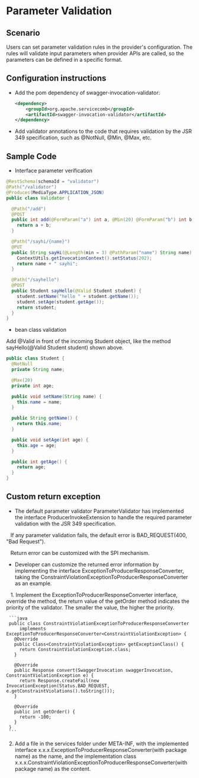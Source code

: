 # Parameter Validation
## Scenario
Users can set parameter validation rules in the provider's configuration. The rules will validate input parameters when provider APIs are called, so the parameters can be defined in a specific format.

## Configuration instructions

* Add the pom dependency of swagger-invocation-validator:

  ```xml
  <dependency>
      <groupId>org.apache.servicecomb</groupId>
      <artifactId>swagger-invocation-validator</artifactId>
  </dependency>
  ```

* Add validator annotations to the code that requires validation by the JSR 349 specification, such as @NotNull, @Min, @Max, etc.

## Sample Code

* Interface parameter verification
```java
@RestSchema(schemaId = "validator")
@Path("/validator")
@Produces(MediaType.APPLICATION_JSON)
public class Validator {

  @Path("/add")
  @POST
  public int add(@FormParam("a") int a, @Min(20) @FormParam("b") int b) {
    return a + b;
  }

  @Path("/sayhi/{name}")
  @PUT
  public String sayHi(@Length(min = 3) @PathParam("name") String name) {
    ContextUtils.getInvocationContext().setStatus(202);
    return name + " sayhi";
  }

  @Path("/sayhello")
  @POST
  public Student sayHello(@Valid Student student) {
    student.setName("hello " + student.getName());
    student.setAge(student.getAge());
    return student;
  }
}
```

* bean class validation

Add @Valid in front of the incoming Student object, like the method sayHello\(@Valid Student student\) shown above.

```java
public class Student {
  @NotNull
  private String name;

  @Max(20)
  private int age;

  public void setName(String name) {
    this.name = name;
  }

  public String getName() {
    return this.name;
  }

  public void setAge(int age) {
    this.age = age;
  }

  public int getAge() {
    return age;
  }
}
```
## Custom return exception

* The default parameter validator ParameterValidator has implemented the interface ProducerInvokeExtension to handle the required parameter validation with the JSR 349 specification.

   If any parameter validation fails, the default error is BAD\_REQUEST\(400, "Bad Request"\).

   Return error can be customized with the SPI mechanism.

* Developer can customize the returned error information by implementing the interface ExceptionToProducerResponseConverter, taking the ConstraintViolationExceptionToProducerResponseConverter as an example.

   1. Implement the ExceptionToProducerResponseConverter interface, override the method, the return value of the getOrder method indicates the priority of the validator. The smaller the value, the higher the priority.

     ```java
     public class ConstraintViolationExceptionToProducerResponseConverter
         implements ExceptionToProducerResponseConverter<ConstraintViolationException> {
       @Override
       public Class<ConstraintViolationException> getExceptionClass() {
         return ConstraintViolationException.class;
       }
    
       @Override
       public Response convert(SwaggerInvocation swaggerInvocation, ConstraintViolationException e) {
         return Response.createFail(new InvocationException(Status.BAD_REQUEST, e.getConstraintViolations().toString()));
       }
    
       @Override
       public int getOrder() {
         return -100;
       }
     }
     ```

  2. Add a file in the services folder under META-INF, with the implemented interface x.x.x.ExceptionToProducerResponseConverter(with package name\) as the name, and the implementation class x.x.x.ConstraintViolationExceptionToProducerResponseConverter(with package name\) as the content.
